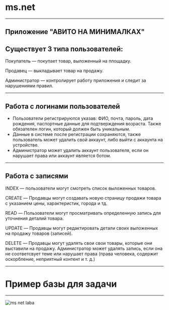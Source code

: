 # ms.net
-----------
Приложение "АВИТО НА МИНИМАЛКАХ"
--------------
Существует 3 типа пользователей:
----------------
Покупатель — покупает товар, выложенный на площадку.

Продавец — выкладывает товар на продажу.

Администратор — контролирует работу приложения и следит за нарушениями правил.
_____________________
Работа с логинами пользователей
------
+ Пользователи регистрируются указав: ФИО, почта, пароль, дата рождения, паспортные данные для подтверждения возраста. Также обязателен логин, который должен быть уникальным.
+ Данные в системе после регистрации сохраняются, также пользователь может удалить свой аккаунт, либо выйти с аккаунта на устройстве.
+ Администратор может удалить аккаунт пользователя, если он нарушает права или аккаунт является ботом.
___________________
Работа с записями
--------
INDEX — пользователи могут смотреть список выложенных товаров.

CREATE — Продавцы могут создавать новую страницу продажи товара с указанием цены, характеристик, города и тд.

READ — Пользователи могут просматривать определенную запись для уточнения деталий товара.

UPDATE — Продавцы могут редактировать детали своих выложенных на продажу товаров  (записей).

DELETE — Продавцы могут удалять свои свои товары, которые они выставили на продажу. Администратор может удалять запись, если она не соответсвует теме или нарушает права (права человека, содержит оскорбление, неприятный контент и т. д.)
_____________________

# Пример базы для задачи
___
![ms net laba](![image](https://github.com/user-attachments/assets/70e51ac6-ec83-466e-90ab-a56c3b85dd5d)
)
